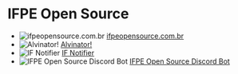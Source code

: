 # IFPE Open Source

- ![ifpeopensource.com.br](https://www.ifpeopensource.com.br/favicon-16x16.png) [ifpeopensource.com.br](https://ifpeopensource.com.br)
- ![Alvinator!](https://projetos.ifpeopensource.com.br/alvinator/assets/fabicon.ico) [Alvinator!](https://projetos.ifpeopensource.com.br/alvinator/)
- ![IF Notifier](https://www.ifpeopensource.com.br/favicon-16x16.png) [IF Notifier](https://github.com/ifpeopensource/if-notifier.git)
- ![IFPE Open Source Discord Bot](https://www.ifpeopensource.com.br/favicon-16x16.png) [IFPE Open Source Discord Bot](https://github.com/ifpeopensource/bot-discord.git)

